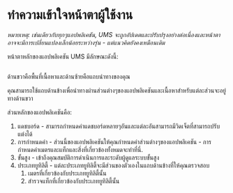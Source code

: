 # ทำความเข้าใจหน้าตาผู้ใช้งาน

_หมายเหตุ: เช่นเดียวกับทุกๆแอปพลิเคชัน, UMS จะถูกอัปเดตและปรับปรุงอย่างต่อเนื่องและหน้าตาอาจจะมีการเปลี่ยนแปลงเล็กน้อยระหว่างรุ่น - แต่แนวคิดยังคงเหมือนเดิม_

หน้าตาหลักของแอปพลิเคชัน UMS มีลักษณะดังนี้:

<figure><img src="../../.gitbook/assets/image (11).png" alt=""><figcaption></figcaption></figure>

ด้านขวาคือพื้นที่เนื้อหาและด้านซ้ายคือแถบนำทางของคุณ

คุณสามารถใช้แถบด้านข้างเพื่อนำทางผ่านส่วนต่างๆของแอปพลิเคชันและเนื้อหาสำหรับแต่ละส่วนจะอยู่ทางด้านขวา



ส่วนหลักของแอปพลิเคชันคือ:

1. แดชบอร์ด - สามารถกำหนดค่าแดชบอร์ดหลายๆอันและแต่ละอันสามารถมีวิดเจ็ตที่สามารถปรับแต่งได้
2. การกำหนดค่า - ส่วนนี้ของแอปพลิเคชันให้คุณกำหนดค่าส่วนต่างๆของแอปพลิเคชัน - การกำหนดค่าเมตรและแท็กและสิ่งที่เกี่ยวข้องทั้งหมดจะทำที่นี่.&#x20;
3. ขั้นสูง - เข้าถึงคุณสมบัติการดำเนินการและระดับผู้ดูแลระบบขั้นสูง
4. ประเภทยูทิลิตี้ - แต่ละประเภทยูทิลิตี้จะมีส่วนของตัวเองในแถบด้านข้างที่ให้คุณตรวจสอบ
   1. เมตรที่เกี่ยวข้องกับประเภทยูทิลิตี้นั้น
   2. สำรวจแท็กที่เกี่ยวข้องกับประเภทยูทิลิตี้นั้น